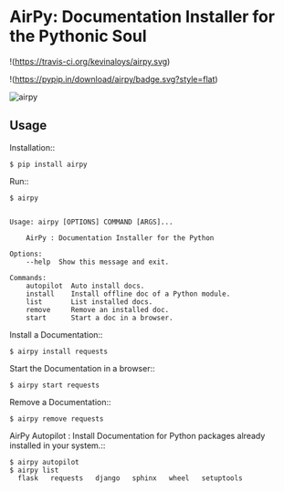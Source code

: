 AirPy: Documentation Installer for the Pythonic Soul
====================================================

!(https://travis-ci.org/kevinaloys/airpy.svg)

!(https://pypip.in/download/airpy/badge.svg?style=flat)

![airpy](http://i.imgur.com/8ovPxQg.png?1)

Usage
-----

Installation::

    $ pip install airpy
    
Run::

    $ airpy


    Usage: airpy [OPTIONS] COMMAND [ARGS]...

        AirPy : Documentation Installer for the Python

    Options:
        --help  Show this message and exit.

    Commands:
        autopilot  Auto install docs.
        install    Install offline doc of a Python module.
        list       List installed docs.
        remove     Remove an installed doc.
        start      Start a doc in a browser.


Install a Documentation::

    $ airpy install requests

Start the Documentation in a browser::
    
    $ airpy start requests

Remove a Documentation::

    $ airpy remove requests

AirPy Autopilot : Install Documentation for Python packages already installed in your system.::

    $ airpy autopilot
    $ airpy list
      flask   requests   django   sphinx   wheel   setuptools


